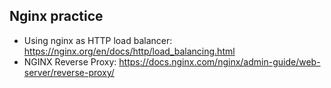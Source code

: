 ## Nginx practice

- Using nginx as HTTP load balancer: https://nginx.org/en/docs/http/load_balancing.html
- NGINX Reverse Proxy: https://docs.nginx.com/nginx/admin-guide/web-server/reverse-proxy/
